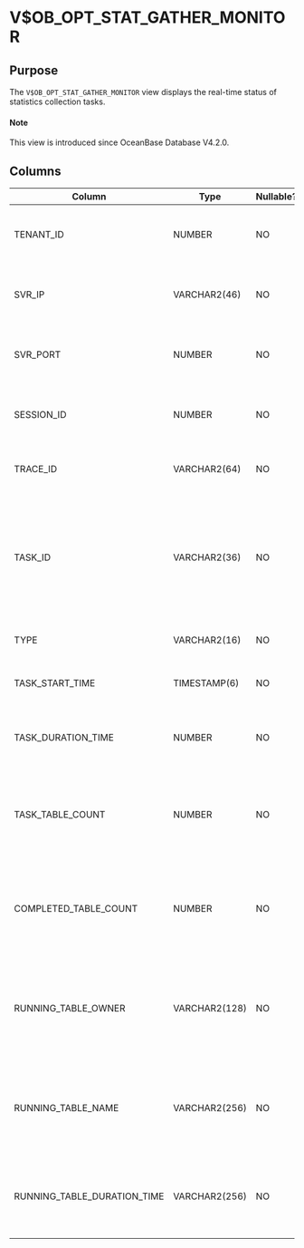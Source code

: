 # V$OB_OPT_STAT_GATHER_MONITOR

## Purpose

The `V$OB_OPT_STAT_GATHER_MONITOR` view displays the real-time status of statistics collection tasks. 

<main id="notice" type='explain'>
  <h4>Note</h4>
  <p>This view is introduced since OceanBase Database V4.2.0. </p>
</main>

## Columns

| **Column** | **Type** | **Nullable?** | **Description** |
| --- | --- | --- | --- |
| TENANT_ID | NUMBER | NO | The ID of the tenant to which the collection task belongs. |
| SVR_IP | VARCHAR2(46) | NO | The IP address of the server where the collection task resides. |
| SVR_PORT | NUMBER | NO | The port of the server where the collection task resides. |
| SESSION_ID | NUMBER | NO | The ID of the session to which the collection task belongs. |
| TRACE_ID | VARCHAR2(64) | NO | The ID of the trace to which the collection task belongs. |
| TASK_ID | VARCHAR2(36) | NO | The ID of the collection task, which is generated based on the universally unique identifier (UUID) and is globally unique. |
| TYPE | VARCHAR2(16) | NO | The type of the collection task. |
| TASK_START_TIME | TIMESTAMP(6) | NO | The start time of the collection task. |
| TASK_DURATION_TIME | NUMBER | NO | The duration of the collection task, in microseconds. |
| TASK_TABLE_COUNT | NUMBER | NO | The number of tables whose statistics need to be collected by the collection task. |
| COMPLETED_TABLE_COUNT | NUMBER | NO | The number of tables whose statistics have been collected by the collection task. |
| RUNNING_TABLE_OWNER | VARCHAR2(128) | NO | The username of the owner of the table whose statistics are being collected by the collection task. |
| RUNNING_TABLE_NAME | VARCHAR2(256) | NO | The name of the table whose statistics are being collected by the collection task. |
| RUNNING_TABLE_DURATION_TIME | VARCHAR2(256) | NO | The duration that has been taken by the collection task to collect statistics of the table. |
